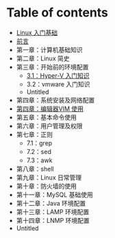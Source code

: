# Table of contents

* [Linux 入门基础](README.md)
* [前言](qian-yan.md)
* 第一章：计算机基础知识
* 第二章：Linux 简史
* 第三章：开始前的环境配置
  * [3.1：Hyper-V 入门知识](di-san-zhang-kai-shi-qian-de-huan-jing-pei-zhi/3.1hyperv-ru-men-zhi-shi.md)
  * 3.2：vmware 入门知识
  * Untitled
* 第四章：系统安装及网络配置
* [第四章：编辑器VIM 使用](di-si-zhang-bian-ji-qi-vim-shi-yong.md)
* 第五章：基本命令使用
* 第六章：用户管理及权限
* 第七章：正则
  * 7.1：grep
  * 7.2：sed
  * 7.3：awk
* 第八章：shell
* 第九章：Linux 日常管理
* 第十章：防火墙的使用
* 第十一章：MySQL 基础使用
* 第十二章：Java 环境配置
* 第十三章：LAMP 环境配置
* 第十四章：LNMP 环境配置
* Untitled

